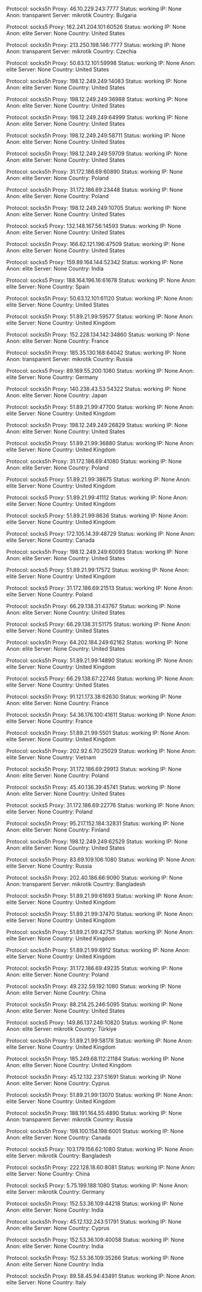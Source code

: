 Protocol: socks5h
Proxy: 46.10.229.243:7777
Status: working
IP: None
Anon: transparent
Server: mikrotik
Country: Bulgaria

Protocol: socks5
Proxy: 162.241.204.101:60526
Status: working
IP: None
Anon: elite
Server: None
Country: United States

Protocol: socks5h
Proxy: 213.250.198.146:7777
Status: working
IP: None
Anon: transparent
Server: mikrotik
Country: Czechia

Protocol: socks5h
Proxy: 50.63.12.101:59998
Status: working
IP: None
Anon: elite
Server: None
Country: United States

Protocol: socks5h
Proxy: 198.12.249.249:14083
Status: working
IP: None
Anon: elite
Server: None
Country: United States

Protocol: socks5h
Proxy: 198.12.249.249:36988
Status: working
IP: None
Anon: elite
Server: None
Country: United States

Protocol: socks5h
Proxy: 198.12.249.249:64999
Status: working
IP: None
Anon: elite
Server: None
Country: United States

Protocol: socks5h
Proxy: 198.12.249.249:58711
Status: working
IP: None
Anon: elite
Server: None
Country: United States

Protocol: socks5h
Proxy: 198.12.249.249:59709
Status: working
IP: None
Anon: elite
Server: None
Country: United States

Protocol: socks5h
Proxy: 31.172.186.69:60890
Status: working
IP: None
Anon: elite
Server: None
Country: Poland

Protocol: socks5h
Proxy: 31.172.186.69:23448
Status: working
IP: None
Anon: elite
Server: None
Country: Poland

Protocol: socks5h
Proxy: 198.12.249.249:10705
Status: working
IP: None
Anon: elite
Server: None
Country: United States

Protocol: socks5
Proxy: 132.148.167.56:14593
Status: working
IP: None
Anon: elite
Server: None
Country: United States

Protocol: socks5h
Proxy: 166.62.121.196:47509
Status: working
IP: None
Anon: elite
Server: None
Country: United States

Protocol: socks5
Proxy: 159.89.164.144:52342
Status: working
IP: None
Anon: elite
Server: None
Country: India

Protocol: socks5
Proxy: 188.164.196.16:61678
Status: working
IP: None
Anon: elite
Server: None
Country: Spain

Protocol: socks5h
Proxy: 50.63.12.101:61120
Status: working
IP: None
Anon: elite
Server: None
Country: United States

Protocol: socks5h
Proxy: 51.89.21.99:59577
Status: working
IP: None
Anon: elite
Server: None
Country: United Kingdom

Protocol: socks5h
Proxy: 152.228.134.142:34860
Status: working
IP: None
Anon: elite
Server: None
Country: France

Protocol: socks5h
Proxy: 185.35.130.168:64042
Status: working
IP: None
Anon: transparent
Server: mikrotik
Country: Russia

Protocol: socks5
Proxy: 89.169.55.200:1080
Status: working
IP: None
Anon: elite
Server: None
Country: Germany

Protocol: socks5h
Proxy: 140.238.43.53:54322
Status: working
IP: None
Anon: elite
Server: None
Country: Japan

Protocol: socks5h
Proxy: 51.89.21.99:47700
Status: working
IP: None
Anon: elite
Server: None
Country: United Kingdom

Protocol: socks5h
Proxy: 198.12.249.249:26829
Status: working
IP: None
Anon: elite
Server: None
Country: United States

Protocol: socks5h
Proxy: 51.89.21.99:36880
Status: working
IP: None
Anon: elite
Server: None
Country: United Kingdom

Protocol: socks5h
Proxy: 31.172.186.69:41080
Status: working
IP: None
Anon: elite
Server: None
Country: Poland

Protocol: socks5
Proxy: 51.89.21.99:38675
Status: working
IP: None
Anon: elite
Server: None
Country: United Kingdom

Protocol: socks5
Proxy: 51.89.21.99:41112
Status: working
IP: None
Anon: elite
Server: None
Country: United Kingdom

Protocol: socks5
Proxy: 51.89.21.99:8636
Status: working
IP: None
Anon: elite
Server: None
Country: United Kingdom

Protocol: socks5
Proxy: 172.105.14.39:48729
Status: working
IP: None
Anon: elite
Server: None
Country: Canada

Protocol: socks5h
Proxy: 198.12.249.249:60093
Status: working
IP: None
Anon: elite
Server: None
Country: United States

Protocol: socks5
Proxy: 51.89.21.99:17572
Status: working
IP: None
Anon: elite
Server: None
Country: United Kingdom

Protocol: socks5
Proxy: 31.172.186.69:21513
Status: working
IP: None
Anon: elite
Server: None
Country: Poland

Protocol: socks5h
Proxy: 66.29.138.31:43767
Status: working
IP: None
Anon: elite
Server: None
Country: United States

Protocol: socks5
Proxy: 66.29.138.31:51175
Status: working
IP: None
Anon: elite
Server: None
Country: United States

Protocol: socks5h
Proxy: 64.202.184.249:62162
Status: working
IP: None
Anon: elite
Server: None
Country: United States

Protocol: socks5h
Proxy: 51.89.21.99:14890
Status: working
IP: None
Anon: elite
Server: None
Country: United Kingdom

Protocol: socks5
Proxy: 66.29.138.67:22746
Status: working
IP: None
Anon: elite
Server: None
Country: United States

Protocol: socks5h
Proxy: 91.121.173.38:62630
Status: working
IP: None
Anon: elite
Server: None
Country: France

Protocol: socks5h
Proxy: 54.36.176.100:41611
Status: working
IP: None
Anon: elite
Server: None
Country: France

Protocol: socks5h
Proxy: 51.89.21.99:5501
Status: working
IP: None
Anon: elite
Server: None
Country: United Kingdom

Protocol: socks5h
Proxy: 202.92.6.70:25029
Status: working
IP: None
Anon: elite
Server: None
Country: Vietnam

Protocol: socks5h
Proxy: 31.172.186.69:29913
Status: working
IP: None
Anon: elite
Server: None
Country: Poland

Protocol: socks5h
Proxy: 45.40.136.39:45741
Status: working
IP: None
Anon: elite
Server: None
Country: United States

Protocol: socks5
Proxy: 31.172.186.69:22776
Status: working
IP: None
Anon: elite
Server: None
Country: Poland

Protocol: socks5h
Proxy: 95.217.152.184:32831
Status: working
IP: None
Anon: elite
Server: None
Country: Finland

Protocol: socks5h
Proxy: 198.12.249.249:62529
Status: working
IP: None
Anon: elite
Server: None
Country: United States

Protocol: socks5h
Proxy: 83.69.109.106:1080
Status: working
IP: None
Anon: elite
Server: None
Country: Russia

Protocol: socks5h
Proxy: 202.40.186.66:9090
Status: working
IP: None
Anon: transparent
Server: mikrotik
Country: Bangladesh

Protocol: socks5h
Proxy: 51.89.21.99:61693
Status: working
IP: None
Anon: elite
Server: None
Country: United Kingdom

Protocol: socks5h
Proxy: 51.89.21.99:37470
Status: working
IP: None
Anon: elite
Server: None
Country: United Kingdom

Protocol: socks5h
Proxy: 51.89.21.99:42757
Status: working
IP: None
Anon: elite
Server: None
Country: United Kingdom

Protocol: socks5h
Proxy: 51.89.21.99:6912
Status: working
IP: None
Anon: elite
Server: None
Country: United Kingdom

Protocol: socks5h
Proxy: 31.172.186.69:49235
Status: working
IP: None
Anon: elite
Server: None
Country: Poland

Protocol: socks5h
Proxy: 49.232.59.192:1080
Status: working
IP: None
Anon: elite
Server: None
Country: China

Protocol: socks5h
Proxy: 88.214.25.246:5095
Status: working
IP: None
Anon: elite
Server: None
Country: United States

Protocol: socks5
Proxy: 149.86.137.246:10820
Status: working
IP: None
Anon: elite
Server: mikrotik
Country: Türkiye

Protocol: socks5h
Proxy: 51.89.21.99:58178
Status: working
IP: None
Anon: elite
Server: None
Country: United Kingdom

Protocol: socks5h
Proxy: 185.249.68.112:21184
Status: working
IP: None
Anon: elite
Server: None
Country: United Kingdom

Protocol: socks5h
Proxy: 45.12.132.237:51691
Status: working
IP: None
Anon: elite
Server: None
Country: Cyprus

Protocol: socks5h
Proxy: 51.89.21.99:13070
Status: working
IP: None
Anon: elite
Server: None
Country: United Kingdom

Protocol: socks5h
Proxy: 188.191.164.55:4890
Status: working
IP: None
Anon: transparent
Server: mikrotik
Country: Russia

Protocol: socks5h
Proxy: 198.100.154.198:6001
Status: working
IP: None
Anon: elite
Server: None
Country: Canada

Protocol: socks5
Proxy: 103.179.156.62:1080
Status: working
IP: None
Anon: elite
Server: mikrotik
Country: Bangladesh

Protocol: socks5h
Proxy: 222.128.18.60:8081
Status: working
IP: None
Anon: elite
Server: None
Country: China

Protocol: socks5
Proxy: 5.75.199.188:1080
Status: working
IP: None
Anon: elite
Server: mikrotik
Country: Germany

Protocol: socks5h
Proxy: 152.53.36.109:44218
Status: working
IP: None
Anon: elite
Server: None
Country: India

Protocol: socks5h
Proxy: 45.12.132.243:51791
Status: working
IP: None
Anon: elite
Server: None
Country: Cyprus

Protocol: socks5h
Proxy: 152.53.36.109:40058
Status: working
IP: None
Anon: elite
Server: None
Country: India

Protocol: socks5h
Proxy: 152.53.36.109:35266
Status: working
IP: None
Anon: elite
Server: None
Country: India

Protocol: socks5h
Proxy: 89.58.45.94:43491
Status: working
IP: None
Anon: elite
Server: None
Country: Italy

